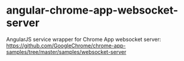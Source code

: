 # angular-chrome-app-websocket-server
AngularJS service wrapper for Chrome App websocket server: https://github.com/GoogleChrome/chrome-app-samples/tree/master/samples/websocket-server
